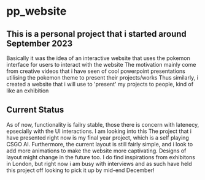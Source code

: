 # pp_website

## This is a personal project that i started around September 2023

 Basically it was the idea of an interactive website that uses the pokemon interface for users to interact with the website
 The motivation mainly come from creative videos that i have seen of cool powerpoint presentations utilising the pokemon theme to present their projects/works
 Thus similarly, i created a website that i will use to 'present' my projects to people, kind of like an exhibition

## Current Status

 As of now, functionality is failry stable, those there is concern with latenecy, epsecially with the UI interactions. I am looking into this
 The project that i have presented right now is my final year project, which is a self playing CSGO AI.
 Furthermore, the current layout is still fairly simple, and i look to add more animations to make the website more captivating. Designs of 
 layout might change in the future too. I do find inspirations from exhibitons in London, but right now i am busy with interviews and as such have held this project off
 looking to pick it up by mid-end December! 
